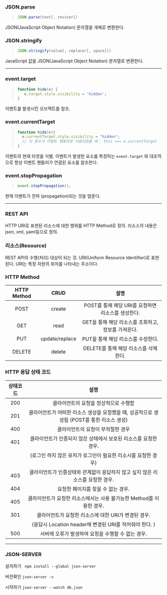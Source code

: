### JSON.parse 

> ```javascript
> JSON.parse(text[, reviver])
> ```

JSON(JavaScript Object Notation) 문자열을 개체로 변환한다.

### JSON.stringify	

> ```javascript
> JSON.stringify(value[, replacer[, space]])
> ```

JavaScript 값을 JSON(JavaScript Object Notation) 문자열로 변환한다. 

---------------

### event.target

> ```javascript
> function hide(e) {
>    e.target.style.visibility = 'hidden';
> }
> ```

이벤트를 발생시킨 오브젝트를 참조. 

### event.currentTarget

> ```javascript
> function hide(e){
>   e.currentTarget.style.visibility = "hidden";
>   // 이 함수가 이벤트 핸들러로 사용되었을 때： this === e.currentTarget
> }
> ```

이벤트의 현재 타겟을 식별. 이벤트가 발생한 요소를 특정하는  `event.target` 와 대조적으로 항상 이벤트 핸들러가 연결된 요소를 참조한다. 

### event.stopPropagation

> ```javascript
> event.stopPropagation();
> ```

현재 이벤트가 전파 (propagation)되는 것을 멈춘다. 

----------

### REST API

HTTP URI로 표현된 리소스에 대한 행위를 HTTP Method로 정의. 리소스의 내용은 json, xml, yaml등으로 정의.

### 리소스(Resource)

REST API의 수행(처리) 대상이 되는 것. URI(Uniform Resource Identifier)로 표현 된다. URI는 특정 자원의 위치를 나타내는 주소이다. 

### HTTP  Method

| HTTP Method |      CRUD      |                설명                |
| :---------: | :------------: | :------------------------------: |
|    POST     |     create     | POST를 통해 해당 URI를 요청하면 리소스를 생성한다. |
|     GET     |      read      | GET을 통해 해당 리소스를 조회하고, 정보를 가져온다.  |
|     PUT     | update/replace |      PUT을 통해 해당 리소스를 수정한다.       |
|   DELETE    |     delete     |     DELETE를 통해 해당 리소스를 삭제한다.     |

### HTTP 응답 상태 코드

| 상태코드 |                    설명                    |
| :--: | :--------------------------------------: |
| 200  |           클라이언트의 요청을 정상적으로 수행함           |
| 201  | 클라이언트가 어떠한 리소스 생성을 요청했을 떄, 성공적으로 생성됨 (POST를 통한 리소스 생성) |
| 400  |            클라이언트의 요청이 부적절한 경우            |
| 401  |   클라이언트가 인증되지 않은 상태에서 보호된 리소스를 요청한 경우.   |
|      |   (로그인 하지 않은 유저가 로그인이 필요한 리소시를 요청한 경우)   |
| 403  | 클라이언트가 인증상태와 관계없이 응답하지 않고 싶지 않은 리소스를 요청한 경우. |
| 404  |           요청한 페이지를 찾을 수 없는 경우.           |
| 405  | 클라이언트가 요청한 리소스에서는 사용 불가능한 Method를 이용한 경우. |
| 301  |     클라이언트가 요청한 리소스에 대한 URI가 변경된 경우.      |
|      | (응답시 Location header에 변경된 URI를 적어줘야 한다. ) |
| 500  |      서버에 오류가 발생하여 요청을 수행할 수 없는 경우.       |

---------------

### JSON-SERVER

설치하기 ` npm install --global json-server`

버전확인 `json-server -v`

시작하기 `json-server --watch db.json`
